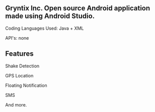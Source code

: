 Gryntix Inc.
Open source Android application made using Android Studio.
-

Coding Languages Used: Java + XML

API's: none

Features
-
Shake Detection

GPS Location

Floating Notification

SMS

And more.
